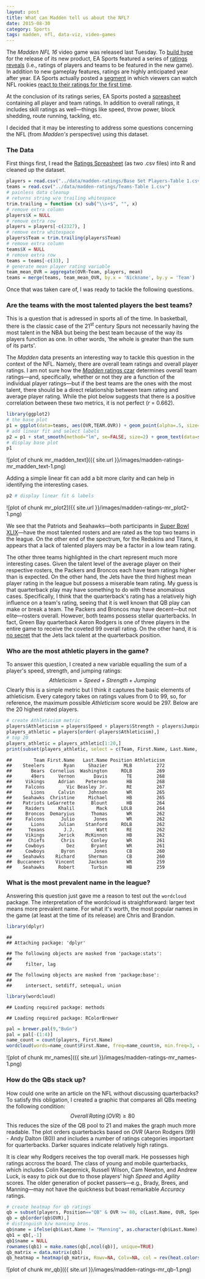 ```yaml
---
layout: post
title: What can Madden tell us about the NFL?
date: 2015-08-30
category: Sports
tags: madden, nfl, data-viz, video-games
---
```


The *Madden NFL 16* video game was released last Tuesday. To [build hype](https://www.easports.com/madden-nfl/player-ratings) for the release of its new product, EA Sports featured a series of [ratings reveals](https://www.easports.com/madden-nfl/player-ratings) (i.e., ratings of players and teams to be featured in the new game). In addition to new gameplay features, ratings are highly anticipated year after year. EA Sports actually posted a [segment](https://www.youtube.com/watch?v=DAlCsvugCvE) in which  viewers can watch NFL rookies [react to their ratings for the first time](https://www.youtube.com/watch?v=DAlCsvugCvE). 

At the conclusion of its ratings series, EA Sports posted a [spreasheet](https://www.easports.com/madden-nfl/news/2015/player-ratings) containing all player and team ratings. In addition to overall ratings, it includes skill ratings as well&mdash;things like speed, throw power, block shedding, route running, tackling, etc.

I decided that it may be interesting to address some questions concerning the NFL (from *Madden's* perspective) using this dataset.

### The Data

First things first, I read the [Ratings Spreasheet](https://www.easports.com/madden-nfl/news/2015/player-ratings) (as two .csv files) into R and cleaned up the dataset.


```r
players = read.csv("../data/madden-ratings/Base Set Players-Table 1.csv")
teams = read.csv("../data/madden-ratings/Teams-Table 1.csv")
# painless data cleanup
# returns string w/o trailing whitespace
trim.trailing = function (x) sub("\\s+$", "", x)
# remove extra column
players$X = NULL
# remove extra row
players = players[-c(2327), ]
# remove extra whitespace
players$Team = trim.trailing(players$Team)
# remove extra column
teams$X = NULL
# remove extra row
teams = teams[-c(33), ]
# generate mean player rating variable
team_mean_OVR = aggregate(OVR~Team, players, mean)
teams = merge(teams, team_mean_OVR, by.x = 'Nickname', by.y = 'Team')
```

Once that was taken care of, I was ready to tackle the following questions.

### Are the teams with the most talented players the best teams?

This is a question that is adressed in sports all of the time. In basketball, there is the classic case of the 21<sup>st</sup> century Spurs not necessarily having the most talent in the NBA but being the best team because of the way its players function as one. In other words, 'the whole is greater than the sum of its parts'.

The *Madden* data presents an interesting way to tackle this question in the context of the NFL. Namely, there are overall team ratings and overall player ratings. I am not sure how the [*Madden* ratings czar](http://fivethirtyeight.com/features/madden/#) determines overall team ratings&mdash;and, specifically, whether or not they are a function of the individual player ratings&mdash;but if the best teams are the ones with the most talent, there should be a direct relationship between team rating and average player rating. While the plot below suggests that there is a positive correlation between these two metrics, it is not perfect ($r$ = 0.662). 


```r
library(ggplot2)
# the base plot
p1 = ggplot(data=teams, aes(OVR,TEAM.OVR)) + geom_point(alpha=.5, size=4) + xlab("Mean Player Rating") + ylab("Team Rating") + theme_bw()
# add linear fit and select labels 
p2 = p1 + stat_smooth(method="lm", se=FALSE, size=2) + geom_text(data=subset(teams, Nickname == "Jets" | Nickname == "Patriots" | Nickname == "Seahawks" | Nickname == "Redskins" | Nickname == "Titans" | Nickname == "Packers" | Nickname == "Broncos"), aes(OVR,TEAM.OVR,label=Nickname), hjust=.5, vjust=1, angle=35) + xlim(min(teams$OVR)-.25, max(teams$OVR)+.25) + ylim(min(teams$TEAM.OVR)-2, max(teams$TEAM.OVR)+2)
# display base plot
p1 
```

![plot of chunk mr_madden_text]({{ site.url }}/images/madden-ratings-mr_madden_text-1.png)

Adding a simple linear fit can add a bit more clarity and can help in identifying the interesting cases.


```r
p2 # display linear fit & labels
```

![plot of chunk mr_plot2]({{ site.url }}/images/madden-ratings-mr_plot2-1.png)

We see that the Patriots and Seahawks&mdash;both participants in [Super Bowl XLIX](https://en.wikipedia.org/wiki/Super_Bowl_XLIX)&mdash;have the most talented rosters and are rated as the top two teams in the league. On the other end of the spectrum, for the Redskins and Titans, it appears that a lack of talented players may be a factor in a low team rating. 

The other three teams highlighted in the chart represent much more interesting cases. Given the talent level of the average player on their respective rosters, the Packers and Broncos each have team ratings higher than is expected. On the other hand, the Jets have the third highest mean player rating in the league but possess a miserable team rating. My guess is that quarterback play may have something to do with these anomalous cases. Specifically, I think that the quarterback's rating has a relatively high influence on a team's rating, seeing that it is well known that QB play can make or break a team. The Packers and Broncos may have decent&mdash;but not elite&mdash;rosters overall. However, both teams possess stellar quarterbacks. In fact, Green Bay quarterback Aaron Rodgers is one of three players in the entire game to receive the coveted 99 overall rating. On the other hand, it is [no secret](http://espn.go.com/new-york/nfl/story/_/id/13528542/new-york-jets-sign-josh-johnson-quarterback-insurance) that the Jets lack talent at the quarterback position. 

### Who are the most athletic players in the game?

To answer this question, I created a new variable equalling the sum of a player's speed, strength, and jumping ratings:
$$Athleticism = Speed + Strength + Jumping$$
Clearly this is a simple metric but I think it captures the basic elements of athleticism. 
Every category takes on ratings values from 0 to 99, so, for reference, the maximum possible $Athleticism$ score would be 297. Below are the 20 highest rated players. 



```r
# create Athleticism metric
players$Athleticism = players$Speed + players$Strength + players$Jumping
players_athletic = players[order(-players$Athleticism),]
# top 20
players_athletic = players_athletic[1:20,]
print(subset(players_athletic, select = c(Team, First.Name, Last.Name, Position, Athleticism)), row.names = FALSE)
```

```
##        Team First.Name   Last.Name Position Athleticism
##    Steelers       Ryan     Shazier      MLB         272
##       Bears  Cornelius  Washington     ROLB         269
##       49ers     Vernon       Davis       TE         268
##     Vikings     Adrian    Peterson       HB         268
##     Falcons        Vic Beasley Jr.       RE         267
##       Lions     Calvin     Johnson       WR         265
##    Seahawks  Christine     Michael       HB         265
##    Patriots LeGarrette      Blount       HB         264
##     Raiders     Khalil        Mack     LOLB         264
##     Broncos  Demaryius      Thomas       WR         262
##     Falcons      Julio       Jones       WR         262
##       Lions     Julian    Stanford     ROLB         262
##      Texans       J.J.        Watt       RE         262
##     Vikings     Jerick    McKinnon       HB         262
##      Chiefs      Chris      Conley       WR         261
##     Cowboys        Dez      Bryant       WR         261
##     Cowboys      Byron       Jones       CB         260
##    Seahawks    Richard     Sherman       CB         260
##  Buccaneers    Vincent     Jackson       WR         259
##    Seahawks     Robert      Turbin       HB         259
```


### What is the most prevalent name in the league?

Answering this question just gave me a reason to test out the ``wordcloud`` package. The interpretation of the wordcloud is straightforward: larger text means more prevalent name. For what it's worth, the most popular names in the game (at least at the time of its release) are Chris and Brandon.



```r
library(dplyr)
```

```
## 
## Attaching package: 'dplyr'
```

```
## The following objects are masked from 'package:stats':
## 
##     filter, lag
```

```
## The following objects are masked from 'package:base':
## 
##     intersect, setdiff, setequal, union
```

```r
library(wordcloud)
```

```
## Loading required package: methods
```

```
## Loading required package: RColorBrewer
```

```r
pal = brewer.pal(9,"BuGn")
pal = pal[-(1:4)]
name_count = count(players, First.Name)
wordcloud(words=name_count$First.Name, freq=name_count$n, min.freq=3, colors=pal)
```

![plot of chunk mr_names]({{ site.url }}/images/madden-ratings-mr_names-1.png)

### How do the QBs stack up?

How could one write an article on the NFL without discussing quarterbacks? To satisfy this obligation, I created a graphic that compares all QBs meeting the following condition:
$$Overall \, Rating \, (OVR) \ge 80$$
This reduces the size of the QB pool to 21 and makes the graph much more readable. The plot orders quarterbacks based on $OVR$ (Aaron Rodgers (99) - Andy Dalton (80)) and includes a number of ratings categories important for quarterbacks. Darker squares indicate relatively high ratings.

It is clear why Rodgers receives the top overall mark. He possesses high ratings accross the board. The class of young and mobile quarterbacks, which includes Colin Kaepernick, Russell Wilson, Cam Newton, and Andrew Luck, is easy to pick out due to those players' high $Speed$ and $Agility$ scores. The older generation of pocket passers&mdash;e.g., Brady, Brees, and Manning&mdash;may not have the quickness but boast remarkable $Accuracy$ ratings.


```r
# create heatmap for qb ratings
qb = subset(players, Position=="QB" & OVR >= 80, c(Last.Name, OVR, Speed, Acceleration, Strength, Agility, Awareness, Throw.Power, Throw.Accuracy.Short, Throw.Accuracy.Mid, Throw.Accuracy.Deep, Jumping, Stamina, Toughness, Trucking, Elusiveness))
qb = qb[order(qb$OVR),]
# distinguish b/w manning bros.
qb$name = ifelse(qb$Last.Name != "Manning", as.character(qb$Last.Name), ifelse(qb$OVR == 92, "P.Manning", "E.Manning"))
qb1 = qb[,-1]
qb1$name = NULL
rownames(qb1) = make.names(qb[,ncol(qb)], unique=TRUE)
qb_matrix = data.matrix(qb1)
qb_heatmap = heatmap(qb_matrix, Rowv=NA, Colv=NA, col = rev(heat.colors(256)), scale="column", margins=c(10,10))
```

![plot of chunk mr_qb]({{ site.url }}/images/madden-ratings-mr_qb-1.png)



